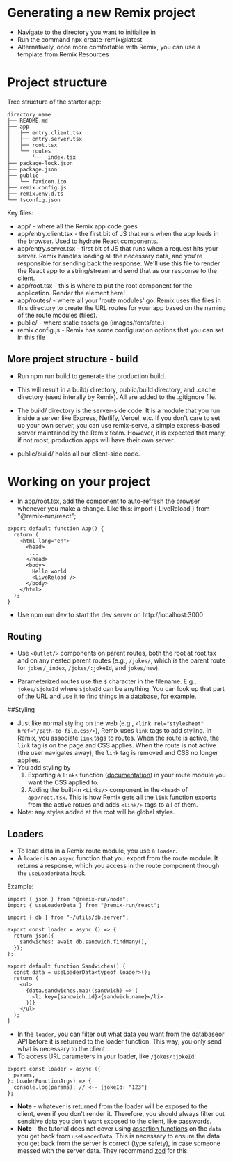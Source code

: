 # Generating a new Remix project

- Navigate to the directory you want to initialize in
- Run the command npx create-remix@latest
- Alternatively, once more comfortable with Remix, you can use a template from Remix Resources

# Project structure

Tree structure of the starter app:

```
directory_name
├── README.md
├── app
│   ├── entry.client.tsx
│   ├── entry.server.tsx
│   ├── root.tsx
│   └── routes
│       └── _index.tsx
├── package-lock.json
├── package.json
├── public
│   └── favicon.ico
├── remix.config.js
├── remix.env.d.ts
└── tsconfig.json
```

Key files:

- app/ - where all the Remix app code goes
- app/entry.client.tsx - the first bit of JS that runs when the app loads in the browser. Used to hydrate React components.
- app/entry.server.tsx - first bit of JS that runs when a request hits your server. Remix handles loading all the necessary data, and you're responsible for sending back the response. We'll use this file to render the React app to a string/stream and send that as our response to the client.
- app/root.tsx - this is where to put the root component for the application. Render the <html> element here!
- app/routes/ - where all your 'route modules' go. Remix uses the files in this directory to create the URL routes for your app based on the naming of the route modules (files).
- public/ - where static assets go (images/fonts/etc.)
- remix.config.js - Remix has some configuration options that you can set in this file

## More project structure - build

- Run npm run build to generate the production build.

- This will result in a build/ directory, public/build directory, and .cache directory (used interally by Remix). All are added to the .gitignore file.

- The build/ directory is the server-side code. It is a module that you run inside a server like Express, Netlify, Vercel, etc. If you don't care to set up your own server, you can use remix-serve, a simple express-based server maintained by the Remix team. However, it is expected that many, if not most, production apps will have their own server.
- public/build/ holds all our client-side code.

# Working on your project

- In app/root.tsx, add the <LiveReload /> component to auto-refresh the browser whenever you make a change. Like this:
  import { LiveReload } from "@remix-run/react";

```
export default function App() {
  return (
    <html lang="en">
      <head>
       ...
      </head>
      <body>
        Hello world
        <LiveReload />
      </body>
    </html>
  );
}
```

- Use npm run dev to start the dev server on http://localhost:3000

## Routing

- Use `<Outlet/>` components on parent routes, both the root at root.tsx and on any nested parent routes (e.g., `/jokes/`, which is the parent route for `jokes/_index`, `/jokes/:jokeId`, and `jokes/new`).

- Parameterized routes use the `$` character in the filename. E.g., `jokes/$jokeId` where `$jokeId` can be anything. You can look up that part of the URL and use it to find things in a database, for example.

##Styling

- Just like normal styling on the web (e.g., `<link rel="stylesheet" href="/path-to-file.css/>`), Remix uses `link` tags to add styling. In Remix, you associate `link` tags to routes. When the route is active, the `link` tag is on the page and CSS applies. When the route is not active (the user navigates away), the `link` tag is removed and CSS no longer applies.
- You add styling by
  1. Exporting a `links` function ([documentation](https://remix.run/docs/en/main/route/links)) in your route module you want the CSS applied to.
  2. Adding the built-in `<Links/>` component in the `<head>` of `app/root.tsx`. This is how Remix gets all the `link` function exports from the active rotues and adds `<link/>` tags to all of them.
- Note: any styles added at the root will be global styles.

## Loaders

- To load data in a Remix route module, you use a `loader`.
- A `loader` is an `async` function that you export from the route module. It returns a response, which you access in the route component through the `useLoaderData` hook.

Example:

```
import { json } from "@remix-run/node";
import { useLoaderData } from "@remix-run/react";

import { db } from "~/utils/db.server";

export const loader = async () => {
  return json({
    sandwiches: await db.sandwich.findMany(),
  });
};

export default function Sandwiches() {
  const data = useLoaderData<typeof loader>();
  return (
    <ul>
      {data.sandwiches.map((sandwich) => (
        <li key={sandwich.id}>{sandwich.name}</li>
      ))}
    </ul>
  );
}
```

- In the `loader`, you can filter out what data you want from the databaseor API before it is returned to the loader function. This way, you only send what is necessary to the client.
- To access URL parameters in your loader, like `/jokes/:jokeId`:

```
export const loader = async ({
  params,
}: LoaderFunctionArgs) => {
  console.log(params); // <-- {jokeId: "123"}
};
```

- **Note** - whatever is returned from the loader will be exposed to the client, even if you don't render it. Therefore, you should always filter out sensitive data you don't want exposed to the client, like passwords.
- **Note** - the tutorial does not cover using [assertion functions](https://www.typescriptlang.org/docs/handbook/release-notes/typescript-3-7.html#assertion-functions) on the `data` you get back from `useLoaderData`. This is necessary to ensure the data you get back from the server is correct (type safety), in case someone messed with the server data. They recommend [zod](https://npm.im/zod) for this.
